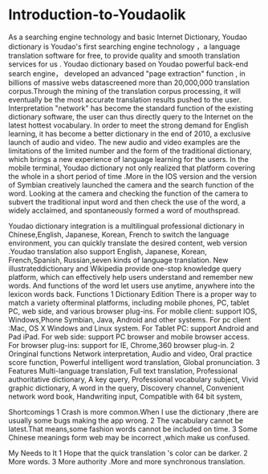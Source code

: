 # Introduction-to-Youdaolik
As a searching engine technology and basic Internet Dictionary, Youdao dictionary is Youdao's first searching engine technology ，a  language translation software for free, to provide quality and smooth translation services for us . Youdao dictionary based on Youdao powerful back-end search engine， developed an advanced "page extraction" function ,  in billions of massive webs datascreened more than 20,000,000 translation corpus.Through the mining of the translation corpus processing, it will eventually be the most accurate translation results  pushed to the user. Interpretation "network" has become the standard function of the existing dictionary software, the user can thus directly query to the Internet on the latest hottest vocabulary.
In order to meet the strong demand for English learning, it has become a better dictionary in the end of 2010, a exclusive launch of audio and video. The new audio and video examples are the limitations of the limited number and the form of the traditional dictionary, which brings a new experience of language learning for the users.
In the mobile terminal, Youdao dictionary not only  realized that platform covering the whole in a short period of time .More in the IOS version and the version of Symbian creatively launched the camera and the search function of the word.  Looking at the camera and checking the function of the camera to subvert the traditional input word and then check the use of the word, a widely acclaimed, and spontaneously formed a word of mouthspread.

Youdao dictionary integration is a multilingual professional dictionary in Chinese,English, Japanese, Korean, French to switch the language environment, you can quickly translate the desired content, web version .Youdao translation also support English, Japanese, Korean, French,Spanish, Russian,seven kinds of language translation. New illustrateddictionary and Wikipedia provide one-stop knowledge query platform, which can effectively help users understand and remember new words. And functions of the word  let users use anytime, anywhere into the lexicon words back.
Functions
1 Dictionary Edition
There is a proper way to match a variety ofterminal platforms, including mobile phones, PC, tablet PC, web side, and various browser plug-ins.
For mobile client: support IOS, Windows,Phone Symbian, Java, Android and other systems.
For pc client :Mac, OS X Windows and Linux system.
For Tablet PC: support Android and Pad iPad.
For web side: support PC browser and mobile browser access.
For browser plug-ins: support for IE, Chrome,360 browser plug-in.
2 Oringinal functions
Network interpretation,
Audio and video,
Oral practice score function,
Powerful intelligent word translation,
Global pronunciation.
3 Features
Multi-language translation,
Full text translation,
Professional authoritative dictionary,
A key query,
Professional vocabulary subject,
Vivid graphic dictionary,
A word in the query,
Discovery channel,
Convenient network word book,
Handwriting input,
Compatible with 64 bit system,


Shortcomings
1 Crash is more common.When I use the dictionary ,there are usually some bugs making the app wrong.
2 The vacabulary cannot be latest.That means,some fashion words cannot be included on time.
3 Some Chinese meanings form web may be incorrect ,which make us confused.


My Needs to It
1 Hope that the  quick translation 's color can be  darker.
2 More words.
3 More authority .More and more synchronous translation.

